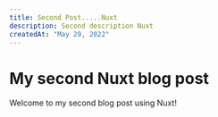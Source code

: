 ```yaml
---
title: Second Post.....Nuxt
description: Second description Nuxt
createdAt: "May 29, 2022"
---
```


# My second Nuxt blog post

Welcome to my second blog post using Nuxt!
